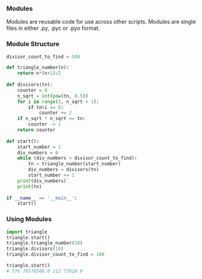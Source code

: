 ### Modules

Modules are reusable code for use across other scripts. Modules are single files in either .py, .pyc or .pyo format.

### Module Structure

```py
divisor_count_to_find = 500

def triangle_number(n):
    return n*(n+1)/2
    
def divisors(tn):
    counter = 0
    n_sqrt = int(pow(tn, 0.5))
    for i in range(1, n_sqrt + 1):
        if tn%i == 0:
            counter += 2
    if n_sqrt * n_sqrt == tn:
        counter -= 1
    return counter
    
def start():
    start_number = 1
    div_numbers = 0
    while (div_numbers < divisor_count_to_find):
        tn = triangle_number(start_number)
        div_numbers = divisors(tn)
        start_number += 1
    print(div_numbers)
    print(tn)
    
if __name__ == '__main__':
    start()
```

### Using Modules

```py
import triangle
triangle.start()
triangle.triangle_number(10)
triangle.divisors(10)
triangle.divisor_count_to_find = 100

triangle.start()
# 576 76576500.0 112 73920.0
```



